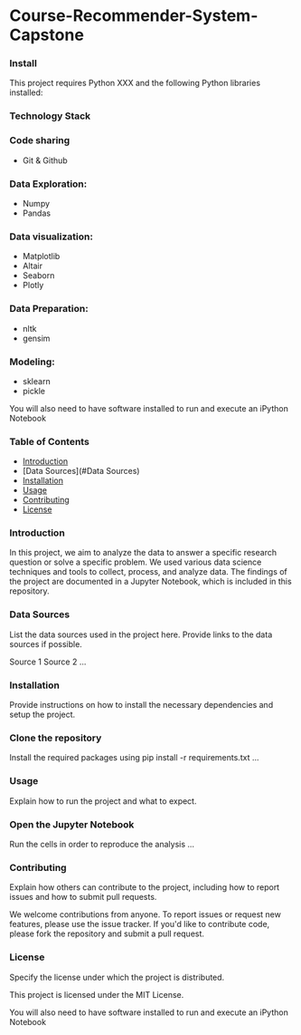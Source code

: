 # Course-Recommender-System-Capstone

### Install

This project requires Python XXX and the following Python libraries installed:

### Technology Stack

### Code sharing

- Git & Github

### Data Exploration:

- Numpy
- Pandas

### Data visualization:

- Matplotlib
- Altair
- Seaborn
- Plotly

### Data Preparation:

- nltk
- gensim

### Modeling:  

- sklearn
- pickle

You will also need to have software installed to run and execute an iPython Notebook

### Table of Contents
- [Introduction](#Introduction)
- [Data Sources](#Data Sources)
- [Installation](#Installation)
- [Usage](#Usage)
- [Contributing](#Contributing)
- [License](#License)

### Introduction
In this project, we aim to analyze the data to answer a specific research question or solve a specific problem. We used various data science techniques and tools to collect, process, and analyze data. The findings of the project are documented in a Jupyter Notebook, which is included in this repository.

### Data Sources
List the data sources used in the project here. Provide links to the data sources if possible.

Source 1
Source 2
...
### Installation
Provide instructions on how to install the necessary dependencies and setup the project.

### Clone the repository
Install the required packages using pip install -r requirements.txt
...

### Usage
Explain how to run the project and what to expect.

### Open the Jupyter Notebook
Run the cells in order to reproduce the analysis
...

### Contributing
Explain how others can contribute to the project, including how to report issues and how to submit pull requests.

We welcome contributions from anyone. To report issues or request new features, please use the issue tracker. If you'd like to contribute code, please fork the repository and submit a pull request.

### License
Specify the license under which the project is distributed.

This project is licensed under the MIT License.

You will also need to have software installed to run and execute an iPython Notebook

